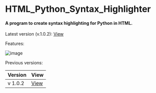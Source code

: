 # HTML_Python_Syntax_Highlighter

#### A program to create syntax highlighting for Python in HTML.

Latest version (v.1.0.2): [View](https://raw.githubusercontent.com/24-Tony/HTML_Python_Syntax_Highlighter/main/Html_Code_Formatter.py])

Features:

![image](https://user-images.githubusercontent.com/47753578/134266827-43405ad9-d251-4cca-997d-0da2afa5a764.png)



Previous versions:

Version | View
------- | -------
v 1.0.2 | [View](https://raw.githubusercontent.com/24-Tony/HTML_Python_Syntax_Highlighter/main/Html_Code_Formatter_v1.0.2.py)
